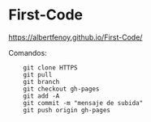 # First-Code
https://albertfenoy.github.io/First-Code/

Comandos:
```git
    git clone HTTPS
    git pull
    git branch
    git checkout gh-pages 
    git add -A
    git commit -m "mensaje de subida"
    git push origin gh-pages
```
